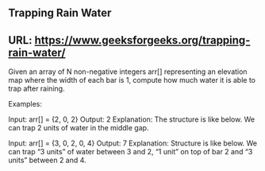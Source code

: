 ## Trapping Rain Water
## URL: https://www.geeksforgeeks.org/trapping-rain-water/
Given an array of N non-negative integers arr[] representing an elevation map where the width of each bar is 1, compute how much water it is able to trap after raining.

Examples:  

Input: arr[] = {2, 0, 2}
Output: 2
Explanation: The structure is like below.
We can trap 2 units of water in the middle gap.


Input: arr[]   = {3, 0, 2, 0, 4}
Output: 7
Explanation: Structure is like below.
We can trap “3 units” of water between 3 and 2,
“1 unit” on top of bar 2 and “3 units” between 2 and 4.